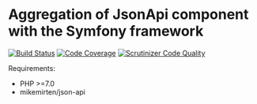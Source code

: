 # Aggregation of JsonApi component with the Symfony framework

[![Build Status](https://scrutinizer-ci.com/g/mikemirten/JsonApi-Bundle/badges/build.png?b=master)](https://scrutinizer-ci.com/g/mikemirten/JsonApi-Bundle/build-status/master)
[![Code Coverage](https://scrutinizer-ci.com/g/mikemirten/JsonApi-Bundle/badges/coverage.png?b=master)](https://scrutinizer-ci.com/g/mikemirten/JsonApi-Bundle/?branch=master)
[![Scrutinizer Code Quality](https://scrutinizer-ci.com/g/mikemirten/JsonApi-Bundle/badges/quality-score.png?b=master)](https://scrutinizer-ci.com/g/mikemirten/JsonApi-Bundle/?branch=master)

Requirements:
  - PHP >=7.0
  - mikemirten/json-api
